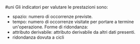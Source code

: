 #uni 
Gli indicatori per valutare le prestazioni sono:
- spazio: numero di occorrenze previste.
- tempo: numero di occorrenze visitate per portare a termine un'operazione.
Forme di ridondanza:
- attributo derivabile: attributo derivabile da altri dati presenti.
- ridondanza dovuta a cicli